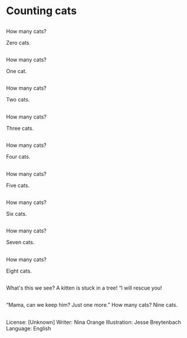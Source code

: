 # Counting cats

##
How many cats?

Zero cats.

##
How many cats?

One cat.

##
How many cats?

Two cats.

##
How many cats?

Three cats.

##
How many cats?

Four cats.

##
How many cats?

Five cats.

##
How many cats?

Six cats.

##
How many cats?

Seven cats.

##
How many cats?

Eight cats.

##
What's this
we see?
A kitten is
stuck in a
tree!
“I will rescue
you!

##
“Mama, can we
keep him?
Just one
more.”
How many cats?
Nine cats.

##
License: [Unknown]
Writer: Nina Orange
Illustration: Jesse Breytenbach
Language: English
